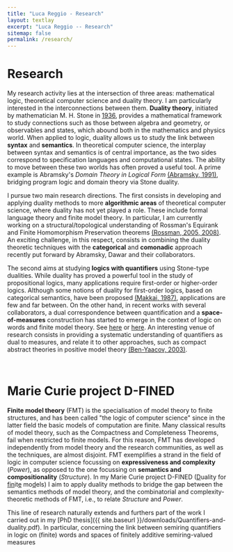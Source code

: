 ```yaml
---
title: "Luca Reggio - Research"
layout: textlay
excerpt: "Luca Reggio -- Research"
sitemap: false
permalink: /research/
---
```


# Research

My research activity lies at the intersection of three areas: mathematical logic, theoretical computer science and duality theory. I am particularly interested in the interconnections between them. <b>Duality theory</b>, initiated by mathematician M. H. Stone in [1936](https://www.jstor.org/stable/1989664), provides a mathematical framework to study connections such as those between algebra and geometry, or observables and states, which abound both in the mathematics and physics world. When applied to logic, duality allows us to study the link between <b>syntax</b> and <b>semantics</b>. In theoretical computer science, the interplay between syntax and semantics is of central importance, as the two sides correspond to specification languages and computational states. The ability to move between these two worlds has often proved a useful tool.
A prime example is Abramsky's <em>Domain Theory in Logical Form</em> [(Abramsky, 1991)](https://www.sciencedirect.com/science/article/pii/016800729190065T), bridging program logic and domain theory via Stone duality. 


I pursue two main research directions. The first consists in developing and applying duality methods to more <b>algorithmic areas</b> of theoretical computer science, where duality has not yet played a role. These include formal language theory and finite model theory. In particular, I am currently working on a structural/topological understanding of Rossman's Equirank and Finite Homomorphism Preservation theorems [(Rossman, 2005, 2008)](http://www.math.toronto.edu/rossman/hpt-jacm.pdf). An exciting challenge, in this respect, consists in combining the duality theoretic techniques with the <b>categorical</b> and <b>comonadic</b> approach recently put forward by Abramsky, Dawar and their collaborators.  


The second aims at studying <b>logics with quantifiers</b> using Stone-type dualities. While duality has proved a powerful tool in the study of propositional logics, many applications require first-order or higher-order logics. Although some notions of duality for first-order logics, based on categorical semantics, have been proposed [(Makkai, 1987)](https://www.sciencedirect.com/science/article/pii/000187088790020X), applications are few and far between. On the other hand, in recent works with several collaborators, a dual correspondence between quantification and a <b>space-of-measures</b> construction has started to emerge in the context of logic on words and finite model theory. See [here](https://arxiv.org/abs/1702.08841) or [here](https://arxiv.org/abs/1907.04036). An interesting venue of research consists in providing a systematic understanding of quantifiers as dual to measures, and relate it to other approaches, such as compact abstract theories in positive model theory [(Ben-Yaacov, 2003)](https://www.worldscientific.com/doi/abs/10.1142/S0219061303000212).
 <a id="D-FINED"></a>

<br>

# Marie Curie project D-FINED

<b>Finite model theory</b> (FMT) is the specialisation of model theory to finite structures, and has been called &quot;the logic of computer science&quot; since in the latter field the basic models of computation are finite. Many classical results of model theory, such as the Compactness and Completeness Theorems, fail when restricted to finite models. For this reason, FMT has developed independently from model theory and the research communities, as well as the techniques, are almost disjoint. FMT exemplifies a strand in the field of logic in computer science focussing on <b>expressiveness and complexity</b> (<em>Power</em>), as opposed to the one focussing on <b>semantics and compositionality</b> (<em>Structure</em>). In my Marie Curie project D-FINED (<u>D</u>uality for <u>fin</u>it<u>e</u> mo<u>d</u>els) I aim to apply duality methods to bridge the gap between the semantics methods of model theory, and the combinatorial and complexity-theoretic methods of FMT, i.e., to relate <em>Structure</em> and <em>Power</em>.

This line of research naturally extends and furthers part of the work I carried out in my [PhD thesis]({{ site.baseurl }}/downloads/Quantifiers-and-duality.pdf). In particular, concerning the link between semiring quantifiers in logic on (finite) words and spaces of finitely additive semiring-valued measures

<br>


